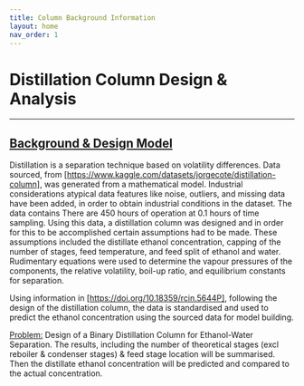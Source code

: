 ```yaml
---
title: Column Background Information
layout: home
nav_order: 1
---
```


# Distillation Column Design & Analysis

---

## [Background & Design Model](#Background-Information)
Distillation is a separation technique based on volatility differences. Data sourced, from [https://www.kaggle.com/datasets/jorgecote/distillation-column], was generated from a mathematical model. Industrial considerations atypical data features like noise, outliers, and missing data have been added, in order to obtain industrial conditions in the dataset. The data contains There are 450 hours of operation at 0.1 hours of time sampling. Using this data, a distillation column was designed and in order for this to be accomplished certain assumptions had to be made. These assumptions included the distillate ethanol concentration, capping of the number of stages, feed temperature, and feed split of ethanol and water. Rudimentary equations were used to determine the vapour pressures of the components, the relative volatility, boil-up ratio, and equilibrium constants for separation.

Using information in [https://doi.org/10.18359/rcin.5644P], following the design of the distillation column, the data is standardised and used to predict the ethanol concentration using the sourced data for model building.

[Problem:](#Problem-Statement) Design of a Binary Distillation Column for Ethanol-Water Separation. The results, including the number of theoretical stages (excl reboiler & condenser stages) & feed stage location will be summarised. Then the distillate ethanol concentration will be predicted and compared to the actual concentration.

